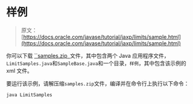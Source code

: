 # 样例

> 原文： [https://docs.oracle.com/javase/tutorial/jaxp/limits/sample.html](https://docs.oracle.com/javase/tutorial/jaxp/limits/sample.html)

你可以下载 [``samples.zip` `](../examples/samples.zip)文件，其中包含两个 Java 应用程序文件， `LimitSamples.java`和`SampleBase.java`和一个目录，`样例`，其中包含该示例的 xml 文件。

要运行该示例，请解压缩`samples.zip`文件，编译并在命令行上执行以下命令：

```java
java LimitSamples

```